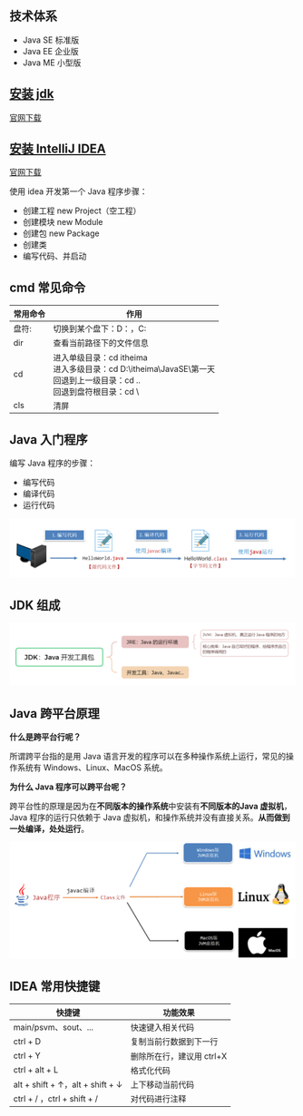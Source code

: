 ## 技术体系

- Java SE 标准版
- Java EE 企业版
- Java ME 小型版

## [安装 jdk](https://blog.csdn.net/xijinno1/article/details/135177719?spm=1001.2014.3001.5506)

[官网下载](https://www.oracle.com/java/technologies/downloads/)

## [安装 IntelliJ IDEA](https://blog.csdn.net/qq_43554335/article/details/121928344?spm=1001.2014.3001.5506)

[官网下载](https://www.jetbrains.com/idea/)

使用 idea 开发第一个 Java 程序步骤：

- 创建工程 new Project（空工程）
- 创建模块 new Module
- 创建包 new Package
- 创建类
- 编写代码、并启动

## cmd 常见命令

| 常用命令 | 作用                                                         |
| -------- | ------------------------------------------------------------ |
| 盘符:    | 切换到某个盘下：D：，C:                                      |
| dir      | 查看当前路径下的文件信息                                     |
| cd       | 进入单级目录：cd itheima<br>进入多级目录：cd  D:\itheima\JavaSE\第一天<br>回退到上一级目录：cd .. <br>回退到盘符根目录：cd \ |
| cls      | 清屏                                                         |

## Java 入门程序

编写 Java 程序的步骤：

- 编写代码
- 编译代码
- 运行代码

![Java运行步骤](/images/Java运行步骤.png)

## JDK 组成

![JDK的组成](/images/JDK的组成.png)

## Java 跨平台原理

**什么是跨平台行呢？**

所谓跨平台指的是用 Java 语言开发的程序可以在多种操作系统上运行，常见的操作系统有 Windows、Linux、MacOS 系统。

**为什么 Java 程序可以跨平台呢？**

跨平台性的原理是因为在**不同版本的操作系统**中安装有**不同版本的Java 虚拟机**，Java 程序的运行只依赖于 Java 虚拟机，和操作系统并没有直接关系。**从而做到一处编译，处处运行**。

![Java跨平台原理](/images/Java跨平台原理.png)

## IDEA 常用快捷键

| 快捷键                           | 功能效果                  |
| -------------------------------- | ------------------------- |
| main/psvm、sout、...             | 快速键入相关代码          |
| ctrl + D                         | 复制当前行数据到下一行    |
| ctrl + Y                         | 删除所在行，建议用 ctrl+X |
| ctrl + alt + L                   | 格式化代码                |
| alt + shift + ↑，alt + shift + ↓ | 上下移动当前代码          |
| ctrl + / ，ctrl + shift + /      | 对代码进行注释            |
